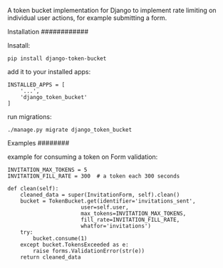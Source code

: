 A token bucket implementation for Django to implement rate limiting
on individual user actions, for example submitting a form.

Installation
############

Insatall:

    pip install django-token-bucket

add it to your installed apps:

    INSTALLED_APPS = [
        '...',
        'django_token_bucket'
    ]

run migrations:

    ./manage.py migrate django_token_bucket


Examples
########

example for consuming a token on Form validation:

    INVITATION_MAX_TOKENS = 5
    INVITATION_FILL_RATE = 300  # a token each 300 seconds

    def clean(self):
        cleaned_data = super(InvitationForm, self).clean()
        bucket = TokenBucket.get(identifier='invitations_sent',
                           user=self.user,
                           max_tokens=INVITATION_MAX_TOKENS,
                           fill_rate=INVITATION_FILL_RATE,
                           whatfor='invitations')
        try:
            bucket.consume(1)
        except bucket.TokensExceeded as e:
            raise forms.ValidationError(str(e))
        return cleaned_data

